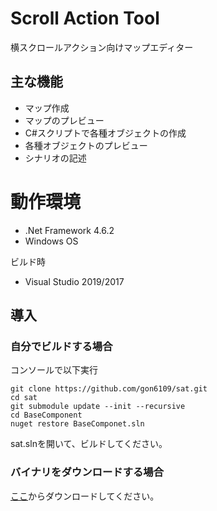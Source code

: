 # Scroll Action Tool

横スクロールアクション向けマップエディター

## 主な機能

- マップ作成
- マップのプレビュー
- C#スクリプトで各種オブジェクトの作成
- 各種オブジェクトのプレビュー
- シナリオの記述

# 動作環境

- .Net Framework 4.6.2
- Windows OS

ビルド時

- Visual Studio 2019/2017

## 導入

### 自分でビルドする場合

コンソールで以下実行

```
git clone https://github.com/gon6109/sat.git
cd sat
git submodule update --init --recursive
cd BaseComponent
nuget restore BaseComponet.sln
```

sat.slnを開いて、ビルドしてください。

### バイナリをダウンロードする場合

[ここ](https://github.com/gon6109/sat/releases)からダウンロードしてください。
